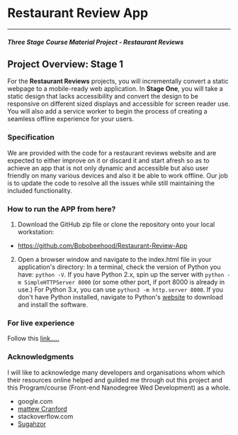 # Restaurant Review App
---
#### _Three Stage Course Material Project - Restaurant Reviews_

## Project Overview: Stage 1

For the **Restaurant Reviews** projects, you will incrementally convert a static webpage to a mobile-ready web application. In **Stage One**, you will take a static design that lacks accessibility and convert the design to be responsive on different sized displays and accessible for screen reader use. You will also add a service worker to begin the process of creating a seamless offline experience for your users.

### Specification

We are provided with the code for a restaurant reviews website and are expected to either improve on it or discard it and start afresh so as to achieve an app that is not only dynamic and accessible but also user friendly on many various devices and also it be able to work offline. Our job is to update the code to resolve all the issues while still maintaining the included functionality. 

### How to run the APP from here?

1. Download the GitHub zip file or clone the repository onto your local workstation:
*  https://github.com/Bobobeehood/Restaurant-Review-App

2. Open a browser window and navigate to the index.html file in your application's directory:
In a terminal, check the version of Python you have: `python -V`. If you have Python 2.x, spin up the server with `python -m SimpleHTTPServer 8000` (or some other port, if port 8000 is already in use.) For Python 3.x, you can use `python3 -m http.server 8000`. If you don't have Python installed, navigate to Python's [website](https://www.python.org/) to download and install the software.

### For live experience
Follow this [link.....](https://bobobeehood.github.io/Restaurant-Review-App)

### Acknowledgments
I will like to acknowledge many developers and organisations whom which their resources online helped and guilded me through out this project and this Program/course (Front-end Nanodegree Wed Development) as a whole. 

* google.com
* [mattew Cranford](https://matthewcranford.com/restaurant-reviews-app-walkthrough)
* stackoverflow.com
* [Sugahzor](https://github.com/Sugahzor/udacity-restaurants-stage1)
